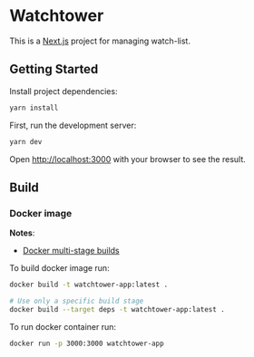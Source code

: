# Watchtower

This is a [Next.js](https://nextjs.org/) project for managing watch-list.

## Getting Started

Install project dependencies:

```sh
yarn install
```

First, run the development server:

```bash
yarn dev
```

Open [http://localhost:3000](http://localhost:3000) with your browser to see the result.

## Build

### Docker image

**Notes**:

- [Docker multi-stage builds](https://docs.docker.com/build/building/multi-stage/#use-multi-stage-builds)

To build docker image run:

```sh
docker build -t watchtower-app:latest .

# Use only a specific build stage
docker build --target deps -t watchtower-app:latest .
```

To run docker container run:

```sh
docker run -p 3000:3000 watchtower-app
```
